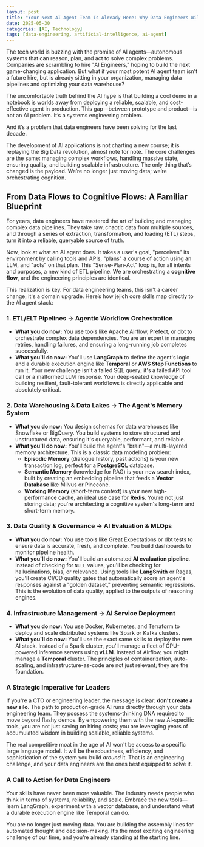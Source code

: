 ```yaml
---
layout: post
title: "Your Next AI Agent Team Is Already Here: Why Data Engineers Will Build the Future of AI"
date: 2025-05-30
categories: [AI, Technology]
tags: [data-engineering, artificial-intelligence, ai-agent]
---
```



The tech world is buzzing with the promise of AI agents—autonomous systems that can reason, plan, and act to solve complex problems. Companies are scrambling to hire "AI Engineers," hoping to build the next game-changing application. But what if your most potent AI agent team isn't a future hire, but is already sitting in your organization, managing data pipelines and optimizing your data warehouse?

The uncomfortable truth behind the AI hype is that building a cool demo in a notebook is worlds away from deploying a reliable, scalable, and cost-effective agent in production. This gap—between prototype and product—is not an AI problem. It’s a systems engineering problem.

And it’s a problem that data engineers have been solving for the last decade.

The development of AI applications is not charting a new course; it is replaying the Big Data revolution, almost note for note. The core challenges are the same: managing complex workflows, handling massive state, ensuring quality, and building scalable infrastructure. The only thing that’s changed is the payload. We’re no longer just moving data; we’re orchestrating cognition.

## From Data Flows to Cognitive Flows: A Familiar Blueprint

For years, data engineers have mastered the art of building and managing complex data pipelines. They take raw, chaotic data from multiple sources, and through a series of extraction, transformation, and loading (ETL) steps, turn it into a reliable, queryable source of truth.

Now, look at what an AI agent does. It takes a user's goal, "perceives" its environment by calling tools and APIs, "plans" a course of action using an LLM, and "acts" on that plan. This "Sense-Plan-Act" loop is, for all intents and purposes, a new kind of ETL pipeline. We are orchestrating a **cognitive flow**, and the engineering principles are identical.

This realization is key. For data engineering teams, this isn't a career change; it's a domain upgrade. Here’s how jejich core skills map directly to the AI agent stack:



### 1. ETL/ELT Pipelines → Agentic Workflow Orchestration

* **What you do now:** You use tools like Apache Airflow, Prefect, or dbt to orchestrate complex data dependencies. You are an expert in managing retries, handling failures, and ensuring a long-running job completes successfully.
* **What you'll do now:** You'll use **LangGraph** to define the agent's logic and a durable execution engine like **Temporal** or **AWS Step Functions** to run it. Your new challenge isn't a failed SQL query; it's a failed API tool call or a malformed LLM response. Your deep-seated knowledge of building resilient, fault-tolerant workflows is directly applicable and absolutely critical.


### 2. Data Warehousing & Data Lakes → The Agent's Memory System

* **What you do now:** You design schemas for data warehouses like Snowflake or BigQuery. You build systems to store structured and unstructured data, ensuring it's queryable, performant, and reliable.
* **What you'll do now:** You'll build the agent's "brain"—a multi-layered memory architecture. This is a classic data modeling problem:
    * **Episodic Memory** (dialogue history, past actions) is your new transaction log, perfect for a **PostgreSQL** database.
    * **Semantic Memory** (knowledge for RAG) is your new search index, built by creating an embedding pipeline that feeds a **Vector Database** like Milvus or Pinecone.
    * **Working Memory** (short-term context) is your new high-performance cache, an ideal use case for **Redis**.
    You’re not just storing data; you're architecting a cognitive system's long-term and short-term memory.


### 3. Data Quality & Governance → AI Evaluation & MLOps

* **What you do now:** You use tools like Great Expectations or dbt tests to ensure data is accurate, fresh, and complete. You build dashboards to monitor pipeline health.
* **What you'll do now:** You'll build an automated **AI evaluation pipeline**. Instead of checking for `NULL` values, you'll be checking for hallucinations, bias, or relevance. Using tools like **LangSmith** or Ragas, you'll create CI/CD quality gates that automatically score an agent's responses against a "golden dataset," preventing semantic regressions. This is the evolution of data quality, applied to the outputs of reasoning engines.


### 4. Infrastructure Management → AI Service Deployment

* **What you do now:** You use Docker, Kubernetes, and Terraform to deploy and scale distributed systems like Spark or Kafka clusters.
* **What you'll do now:** You'll use the exact same skills to deploy the new AI stack. Instead of a Spark cluster, you'll manage a fleet of GPU-powered inference servers using **vLLM**. Instead of Airflow, you might manage a **Temporal** cluster. The principles of containerization, auto-scaling, and infrastructure-as-code are not just relevant; they are the foundation.

### A Strategic Imperative for Leaders

If you're a CTO or engineering leader, the message is clear: **don't create a new silo**. The path to production-grade AI runs directly through your data engineering team. They possess the systems-thinking DNA required to move beyond flashy demos. By empowering them with the new AI-specific tools, you are not just saving on hiring costs; you are leveraging years of accumulated wisdom in building scalable, reliable systems.

The real competitive moat in the age of AI won't be access to a specific large language model. It will be the robustness, efficiency, and sophistication of the system you build *around* it. That is an engineering challenge, and your data engineers are the ones best equipped to solve it.

### A Call to Action for Data Engineers

Your skills have never been more valuable. The industry needs people who think in terms of systems, reliability, and scale. Embrace the new tools—learn LangGraph, experiment with a vector database, and understand what a durable execution engine like Temporal can do.

You are no longer just moving data. You are building the assembly lines for automated thought and decision-making. It’s the most exciting engineering challenge of our time, and you’re already standing at the starting line.